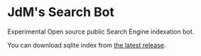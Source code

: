 # JdM's Search Bot
Experimental Open source public Search Engine indexation bot. 

You can download sqlite index from [the latest release](https://github.com/judemont/JdmSearchBot/releases/latest).

